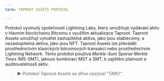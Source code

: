 ```yaml
---
term: TAPROOT ASSETS PROTOCOL

---
```

Protokol vyvinutý společností Lightning Labs, který umožňuje vydávání aktiv v hlavním blockchainu Bitcoinu s využitím aktualizace Taproot. Taproot Assets umožňují vytvářet zastupitelná aktiva, jako jsou stablecoiny, a nezastupitelná aktiva, jako jsou NFT. Taproot Assets lze převádět prostřednictvím klasických bitcoinových transakcí nebo prostřednictvím Lightning Network. Tento protokol používá *Merkle-Sum Sparse Merkle Trees* (MS-SMT), jakousi kombinaci MST a SMT, k zajištění platnosti a auditovatelnosti aktiv.

> ► *Protokol Taproot Assets se dříve nazýval "TARO".*